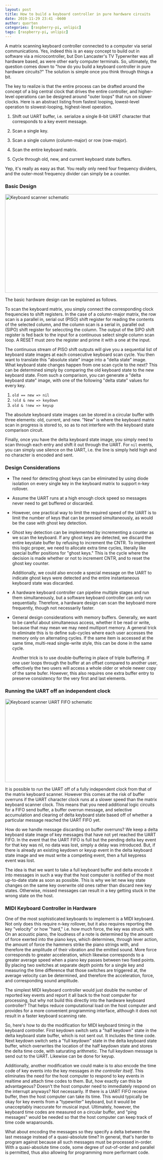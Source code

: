```yaml
---
layout: post
title: How to build a keyboard controller in pure hardware circuits
date: 2019-11-29 23:41 -0600
author: quorten
categories: [raspberry-pi, unlipic]
tags: [raspberry-pi, unlipic]
---
```


A matrix scanning keyboard controller connected to a computer via
serial communications.  Yes, indeed this is an easy concept to build
out in software via a microcontroller, but Don Lancaster's TV
Typerwriter was all hardware based, as were other early computer
terminals.  So, ultimately, the question comes down to "how do you
build a keyboard controller in pure hardware circuits?"  The solution
is simple once you think through things a bit.

The key to realize is that the entire process can be drafted around
the concept of a big central clock that drives the entire controller,
and higher-level operations can be designed around "outer loops" that
run on slower clocks.  Here is an abstract listing from fastest
looping, lowest-level operation to slowest-looping, highest-level
operation.

1. Shift out UART buffer, i.e. serialize a single 8-bit UART character
   that corresponds to a key event message.

2. Scan a single key.

3. Scan a single column (column-major) or row (row-major).

4. Scan the entire keyboard matrix.

5. Cycle through old, new, and current keyboard state buffers.

<!-- more -->

Yep, it's really as easy as that.  You really only need four frequency
dividers, and the outer-most frequency divider can simply be a
counter.

### Basic Design

<a href="{{ site.baseurl }}/blog/images/2019-11-29-keyscan_hardware.svg">
<img src="{{ site.baseurl }}/blog/images/2019-11-29-keyscan_hardware_sm.png"
     alt="Keyboard scanner schematic"
     width="700" height="325" />
</a>

The basic hardware design can be explained as follows.

To scan the keyboard matrix, you simply connect the corresponding
clock frequencies to shift registers.  In the case of a column-major
matrix, the row scan is a parallel in, serial out (PISO) shift
register for reading the contents of the selected column, and the
column scan is a serial in, parallel out (SIPO) shift register for
seleccting the column.  The output of the SIPO shift register is fed
back to the input for a continuous select single column scan loop.  A
RESET must zero the register and prime it with a one at the input.

The continuous stream of PISO shift outputs will give you a sequential
list of keyboard state images at each consecutive keyboard scan cycle.
You then want to translate this "absolute state" image into a "delta
state" image.  What keyboard state changes happen from one scan cycle
to the next?  This can be determined simply by comparing the old
keyboard state to the new keyboard state.  From such a comparison, you
can generate a "delta keyboard state" image, with one of the following
"delta state" values for every key.

1. `old == new => nil`
2. `!old & new => keydown`
3. `old & !new => keyup`

The absolute keyboard state images can be stored in a circular buffer
with three elements: old, current, and new.  "New" is where the
keyboard matrix scan in progress is stored to, so as to not interfere
with the keyboard state comparison circuit.

Finally, once you have the delta keyboard state image, you simply need
to scan through each entry and shift it out through the UART.  For
`nil` events, you can simply use silence on the UART, i.e. the line is
simply held high and no character is encoded and sent.

### Design Considerations

* The need for detecting ghost keys can be eliminated by using diode
  isolation on every single key in the keyboard matrix to support
  n-key rollover.

* Assume the UART runs at a high enough clock speed so messages never
  need to get buffered or discarded.

* However, one practical way to limit the required speed of the UART
  is to limit the number of keys that can be pressed simultaneously,
  as would be the case with ghost key detection.

* Ghost key detection can be implemented by incrementing a counter as
  we scan the keyboard.  If any ghost keys are detected, we discard
  the entire keystate buffer by refusing to increment the CNTR.  To
  implement this logic proper, we need to allocate extra time cycles,
  literally like special buffer positions for "ghost keys."  This is
  the cycle where the decision is made whether or not to increment
  CNTR, and to reset the ghost key counter.

  Additionally, we could also encode a special message on the UART to
  indicate ghost keys were detected and the entire instantaneous
  keyboard state was discarded.

* A hardware keyboard controller can pipeline multiple stages and run
  them simultaneously, but a software keyboard controller can only run
  sequentially.  Therefore, a hardware design can scan the keyboard
  more frequently, though not necessarily faster.

* General design considerations with memory buffers.  Generally, we
  want to be careful about simultaneous access, whether it be read or
  write, because that may mean we may need multiport memory.  A
  general trick to eliminate this is to define sub-cycles where each
  user accesses the memory only on alternating cycles.  If the same
  item is accessed at the same time, multi-read single-write style,
  this can be done in the same cycle.

  Another trick is to use double-buffering in place of triple
  buffering.  If one user loops through the buffer at an offset
  compared to another user, effectively the two users will access a
  whole older or whole newer copy of the same bufer.  However, this
  also requires one extra buffer entry to preserve consistency for the
  very first and last elements.

### Running the UART off an independent clock

<a href="{{ site.baseurl }}/blog/images/2019-11-29-keyscan_uart_fifo.svg">
<img src="{{ site.baseurl }}/blog/images/2019-11-29-keyscan_uart_fifo_sm.png"
     alt="Keyboard scanner UART FIFO schematic"
     width="688" height="275" />
</a>

It is possible to run the UART off of a fully independent clock from
that of the matrix keyboard scanner.  However this comes at the risk
of buffer overruns if the UART character clock runs at a slower speed
than the matrix keyboard scanner clock.  This means that you need
additional logic circuits for a FIFO send buffer, a buffer overrun
message, and selective accumulation and clearing of delta keyboard
state based off of whether a particular message reached the UART FIFO
yet.

How do we handle message discarding on buffer overruns?  We keep a
delta keyboard state image of key messages that have not yet reached
the UART FIFO.  In the event that the UART FIFO is full but the
pending delta key event for that key was nil, no data was lost, simply
a delay was introduced.  But, if there is already an existing keydown
or keyup event in the delta keyboard state image and we must write a
competing event, then a full keypress event was lost.

The idea is that we want to take a full keyboard buffer and delta
encode it into messages in such a way that the host computer is
notified of the most up-to-date state as soon as possible.  This is
why we let new key state changes on the same key overwrite old ones
rather than discard new key states.  Otherwise, missed messages can
result in a key getting stuck in the wrong state on the host.

### MIDI Keyboard Controller in Hardware

One of the most sophisticated keyboards to implement is a MIDI
keyboard.  Not only does this require n-key rollover, but it also
requires reporting the key "velocity" or how "hard," i.e. how much
force, the key was struck with.  On an acoustic piano, the loudness of
a note is determined by the amount of force exerted into the piano
keys, which determines, through lever action, the amount of force the
hammers strike the piano strings with, and therefore the amplitude of
their vibration and the emitted sound.  More force corresponds to
greater acceleration, which likewise corresponds to a greater average
speed when a piano key passes between two fixed points.  By placing
two switches at separate depth points for a single key and measuring
the time difference that those switches are triggered at, the average
velocity can be determined, and therefore the acceleration, force, and
corresponding sound amplitude.

The simplest MIDI keyboard controller would just double the number of
reported key events and report it all back to the host computer for
processing, but why not build this directly into the hardware keyboard
controller?  That helps reduce computational load on the host computer
and provides for a more convenient programming interface, although it
does not result in a faster keyboard scanning rate.

So, here's how to do the modification for MIDI keyboard timing in the
keyboard controller.  First keydown switch sets a "half keydown" state
in the delta keyboard state buffer, which is not sent out.  It
includes the time code.  Next keydown switch sets a "full keydown"
state in the delta keyboard state buffer, which overwrites the
location of the half keydown state and stores the delta time code,
with saturating arithmetic.  The full keydown message is send out to
the UART.  Likewise can be done for keyup.

Additionally, another modification we could make is to also encode the
time code of key events into the key messages _in the controller
itself_.  This eliminates the need for the host computer to respond to
key events in realtime and attach time codes to them.  But, how
exactly can this be advantageous?  Doesn't the host computer need to
immediately respond on the interrupt anyways?  Not necessarily.  If
there is a UART FIFO receive buffer, then the host computer can take
its time.  This would typically be okay for key events from a
"typewriter" keyboard, but it would be unacceptably inaccurate for
musical input.  Ultimately, however, the keyboard time codes are
measured on a circular buffer, and "ping messages" would be needed so
that the host computer can keep track of time code wraparounds.

What about encoding the messages so they specify a delta between the
last message instead of a quasi-absolute time?  In general, that's
harder to program against because all such messages must be processed
in-order.  With a quasi-absolute time code, some degree of
out-of-order and parallel is permitted, thus also allowing for
programming more performant code.
